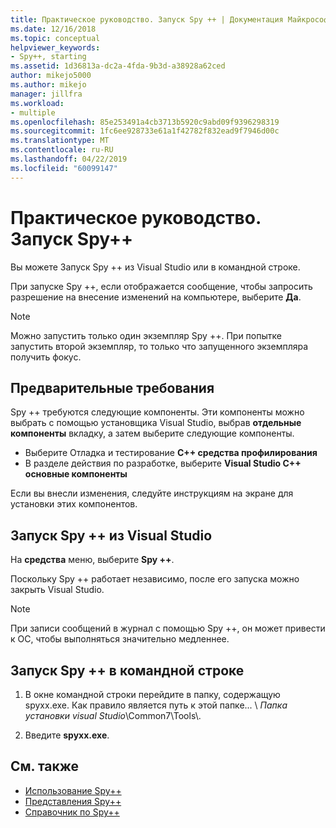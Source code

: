 ```yaml
---
title: Практическое руководство. Запуск Spy ++ | Документация Майкрософт
ms.date: 12/16/2018
ms.topic: conceptual
helpviewer_keywords:
- Spy++, starting
ms.assetid: 1d36813a-dc2a-4fda-9b3d-a38928a62ced
author: mikejo5000
ms.author: mikejo
manager: jillfra
ms.workload:
- multiple
ms.openlocfilehash: 85e253491a4cb3713b5920c9abd09f9396298319
ms.sourcegitcommit: 1fc6ee928733e61a1f42782f832ead9f7946d00c
ms.translationtype: MT
ms.contentlocale: ru-RU
ms.lasthandoff: 04/22/2019
ms.locfileid: "60099147"
---
```

# <a name="how-to-start-spy"></a>Практическое руководство. Запуск Spy++

Вы можете Запуск Spy ++ из Visual Studio или в командной строке.

 При запуске Spy ++, если отображается сообщение, чтобы запросить разрешение на внесение изменений на компьютере, выберите **Да**.

> [!NOTE]
>  Можно запустить только один экземпляр Spy ++. При попытке запустить второй экземпляр, то только что запущенного экземпляра получить фокус.

## <a name="prerequisites"></a>Предварительные требования

Spy ++ требуются следующие компоненты. Эти компоненты можно выбрать с помощью установщика Visual Studio, выбрав **отдельные компоненты** вкладку, а затем выберите следующие компоненты.

* Выберите Отладка и тестирование  **C++ средства профилирования**
* В разделе действия по разработке, выберите **Visual Studio C++ основные компоненты**

Если вы внесли изменения, следуйте инструкциям на экране для установки этих компонентов.

## <a name="start-spy-from-visual-studio"></a>Запуск Spy ++ из Visual Studio

На **средства** меню, выберите **Spy ++**.

Поскольку Spy ++ работает независимо, после его запуска можно закрыть Visual Studio.

> [!NOTE]
>  При записи сообщений в журнал с помощью Spy ++, он может привести к ОС, чтобы выполняться значительно медленнее.

## <a name="start-spy-at-a-command-prompt"></a>Запуск Spy ++ в командной строке

1. В окне командной строки перейдите в папку, содержащую spyxx.exe. Как правило является путь к этой папке... \\ *Папка установки visual Studio*\Common7\Tools\\.

2. Введите **spyxx.exe**.

## <a name="see-also"></a>См. также
- [Использование Spy++](../debugger/using-spy-increment.md)
- [Представления Spy++](../debugger/spy-increment-views.md)
- [Справочник по Spy++](../debugger/spy-increment-reference.md)
